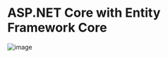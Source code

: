# ASP.NET Core with Entity Framework Core

![image](https://github.com/PasinduUmayanga/Ocelot-Gateway-Sample/assets/21302583/1eee89a6-2df7-4091-82ef-4044398f9ae7)

 
